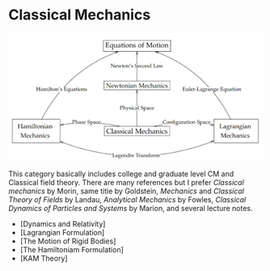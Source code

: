 # Classical Mechanics

![Map of CM](/assets/img/mapcm.png)

This category basically includes college and graduate level CM and Classical field theory. There are many references but I prefer *Classical mechanics* by Morin, same titie by Goldstein, *Mechanics* and *Classical Theory of Fields* by Landau, *Analytical Mechanics* by Fowles, *Classical Dynamics of Particles and Systems* by Marion, and several lecture notes.

- [Dynamics and Relativity]
- [Lagrangian Formulation]
- [The Motion of Rigid Bodies]
- [The Hamiltoniam Formulation]
- [KAM Theory]